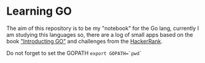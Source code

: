 # Learning GO

The aim of this repository is to be my "notebook" for the Go lang, currently I am studying this languages so,
there are a log of small apps based on the book ["Introducting GO"](http://shop.oreilly.com/product/0636920046516.do) and challenges from the [HackerRank](https://www.hackerrank.com/borgesbruno).

Do not forget to set the GOPATH
```export GOPATH=`pwd` ```

